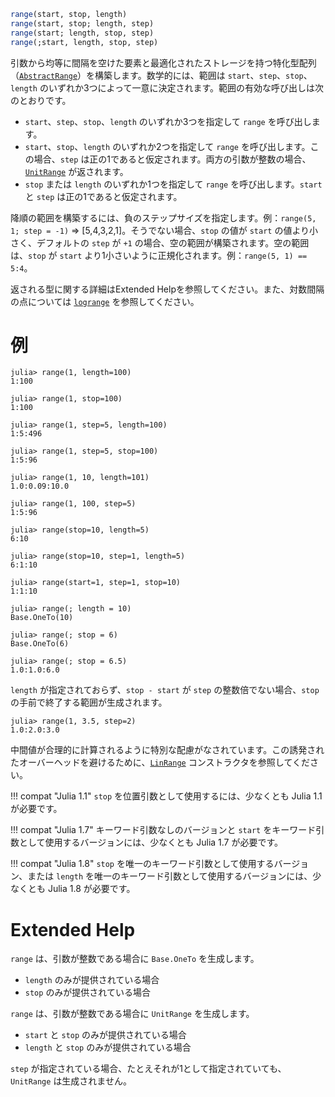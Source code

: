 ```julia
range(start, stop, length)
range(start, stop; length, step)
range(start; length, stop, step)
range(;start, length, stop, step)
```

引数から均等に間隔を空けた要素と最適化されたストレージを持つ特化型配列（[`AbstractRange`](@ref)）を構築します。数学的には、範囲は `start`、`step`、`stop`、`length` のいずれか3つによって一意に決定されます。範囲の有効な呼び出しは次のとおりです。

  * `start`、`step`、`stop`、`length` のいずれか3つを指定して `range` を呼び出します。
  * `start`、`stop`、`length` のいずれか2つを指定して `range` を呼び出します。この場合、`step` は正の1であると仮定されます。両方の引数が整数の場合、[`UnitRange`](@ref) が返されます。
  * `stop` または `length` のいずれか1つを指定して `range` を呼び出します。`start` と `step` は正の1であると仮定されます。

降順の範囲を構築するには、負のステップサイズを指定します。例：`range(5, 1; step = -1)` => [5,4,3,2,1]。そうでない場合、`stop` の値が `start` の値より小さく、デフォルトの `step` が `+1` の場合、空の範囲が構築されます。空の範囲は、`stop` が `start` より1小さいように正規化されます。例：`range(5, 1) == 5:4`。

返される型に関する詳細はExtended Helpを参照してください。また、対数間隔の点については [`logrange`](@ref) を参照してください。

# 例

```jldoctest
julia> range(1, length=100)
1:100

julia> range(1, stop=100)
1:100

julia> range(1, step=5, length=100)
1:5:496

julia> range(1, step=5, stop=100)
1:5:96

julia> range(1, 10, length=101)
1.0:0.09:10.0

julia> range(1, 100, step=5)
1:5:96

julia> range(stop=10, length=5)
6:10

julia> range(stop=10, step=1, length=5)
6:1:10

julia> range(start=1, step=1, stop=10)
1:1:10

julia> range(; length = 10)
Base.OneTo(10)

julia> range(; stop = 6)
Base.OneTo(6)

julia> range(; stop = 6.5)
1.0:1.0:6.0
```

`length` が指定されておらず、`stop - start` が `step` の整数倍でない場合、`stop` の手前で終了する範囲が生成されます。

```jldoctest
julia> range(1, 3.5, step=2)
1.0:2.0:3.0
```

中間値が合理的に計算されるように特別な配慮がなされています。この誘発されたオーバーヘッドを避けるために、[`LinRange`](@ref) コンストラクタを参照してください。

!!! compat "Julia 1.1"
    `stop` を位置引数として使用するには、少なくとも Julia 1.1 が必要です。


!!! compat "Julia 1.7"
    キーワード引数なしのバージョンと `start` をキーワード引数として使用するバージョンには、少なくとも Julia 1.7 が必要です。


!!! compat "Julia 1.8"
    `stop` を唯一のキーワード引数として使用するバージョン、または `length` を唯一のキーワード引数として使用するバージョンには、少なくとも Julia 1.8 が必要です。


# Extended Help

`range` は、引数が整数である場合に `Base.OneTo` を生成します。

  * `length` のみが提供されている場合
  * `stop` のみが提供されている場合

`range` は、引数が整数である場合に `UnitRange` を生成します。

  * `start` と `stop` のみが提供されている場合
  * `length` と `stop` のみが提供されている場合

`step` が指定されている場合、たとえそれが1として指定されていても、`UnitRange` は生成されません。
